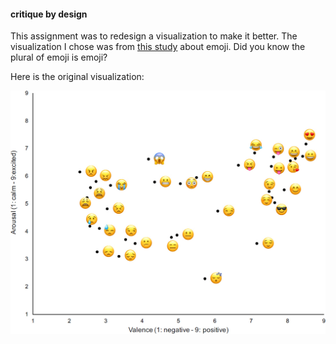 #### critique by design

This assignment was to redesign a visualization to make it better. The visualization I chose was from [this study](https://www.sciencedirect.com/science/article/pii/S0963996918308664) about emoji.
Did you know the plural of emoji is emoji?

Here is the original visualization:

![](/Original_emoji_plot.jpg)
